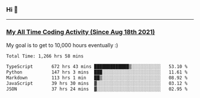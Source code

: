 ### Hi 🙂

---

### <a href="https://wakatime.com/@Eroxl">My All Time Coding Activity (Since Aug 18th 2021)</a>
My goal is to get to 10,000 hours eventually :)
<!--START_SECTION:waka-->

```txt
Total Time: 1,266 hrs 58 mins

TypeScript       672 hrs 43 mins █████████████▒░░░░░░░░░░░   53.10 %
Python           147 hrs 3 mins  ███░░░░░░░░░░░░░░░░░░░░░░   11.61 %
Markdown         113 hrs 1 min   ██▒░░░░░░░░░░░░░░░░░░░░░░   08.92 %
JavaScript       39 hrs 30 mins  ▓░░░░░░░░░░░░░░░░░░░░░░░░   03.12 %
JSON             37 hrs 24 mins  ▓░░░░░░░░░░░░░░░░░░░░░░░░   02.95 %
```

<!--END_SECTION:waka-->
